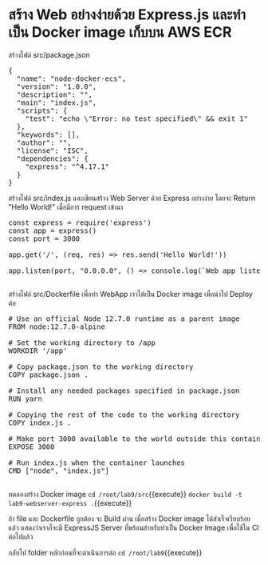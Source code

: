 # สร้าง Web อย่างง่ายด้วย Express.js และทำเป็น Docker image เก็บบน AWS ECR

สร้างไฟล์​ src/package.json

<pre class="file" data-filename="src/package.json" data-target="append">{
  "name": "node-docker-ecs",
  "version": "1.0.0",
  "description": "",
  "main": "index.js",
  "scripts": {
    "test": "echo \"Error: no test specified\" && exit 1"
  },
  "keywords": [],
  "author": "",
  "license": "ISC",
  "dependencies": {
    "express": "^4.17.1"
  }
}
</pre>

สร้างไฟล์ src/index.js และเขียนสร้าง Web Server ด้วย Express อย่างง่าย โดยจะ Return "Hello World!" เมื่อมีการ request เข้ามา
<pre class="file" data-filename="src/index.js" data-target="replace">const express = require('express')
const app = express()
const port = 3000

app.get('/', (req, res) => res.send('Hello World!'))

app.listen(port, "0.0.0.0", () => console.log(`Web app listening on port ${port}!`))

</pre>

สร้างไฟล์ src/Dockerfile เพื่อทำ WebApp เราให้เป็น Docker image เพื่อนำไป Deploy ต่อ

<pre class="file" data-filename="src/Dockerfile" data-target="replace"># Use an official Node 12.7.0 runtime as a parent image
FROM node:12.7.0-alpine

# Set the working directory to /app
WORKDIR '/app'

# Copy package.json to the working directory
COPY package.json .

# Install any needed packages specified in package.json
RUN yarn

# Copying the rest of the code to the working directory
COPY index.js .

# Make port 3000 available to the world outside this container
EXPOSE 3000

# Run index.js when the container launches
CMD ["node", "index.js"]

</pre>

ทดลองสร้าง Docker image
`cd /root/lab9/src`{{execute}}
`docker build -t lab9-webserver-express .`{{execute}}

ถ้า file และ Dockerfile ถูกต้อง จะ Build ผ่าน
เมื่อสร้าง Docker image ได้สำเร็จเรียบร้อยแล้ว
แสดงว่าเราก็จะมี ExpressJS Server ที่พร้อมสำหรับทำเป็น Docker Image เพื่อใช้ใน CI ต่อไปแล้ว

กลับไป folder หลักก่อนที่จะดำเนินการต่อ
`cd /root/lab9`{{execute}}
